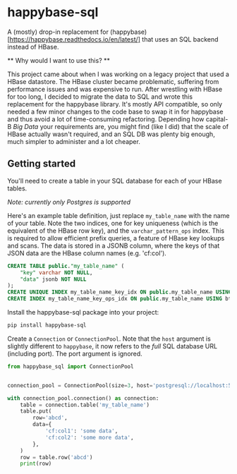 # happybase-sql #

A (mostly) drop-in replacement for (happybase)[https://happybase.readthedocs.io/en/latest/] that uses an SQL backend instead of HBase.

** Why would I want to use this? **

This project came about when I was working on a legacy project that used a HBase datastore. The HBase cluster became problematic, suffering from performance issues and was expensive to run. After wrestling with HBase for too long, I decided to migrate the data to SQL and wrote this replacement for the happybase library. It's mostly API compatible, so only needed a few minor changes to the code base to swap it in for happybase and thus avoid a lot of time-consuming refactoring. Depending how capital-B *Big Data* your requirements are, you might find (like I did) that the scale of HBase actually wasn't required, and an SQL DB was plenty big enough, much simpler to administer and a lot cheaper.

## Getting started ##

You'll need to create a table in your SQL database for each of your HBase tables.

*Note: currently only Postgres is supported*

Here's an example table definition, just replace `my_table_name` with the name of your table. Note the two indices, one for key uniqueness (which is the equivalent of the HBase row key), and the `varchar_pattern_ops` index. This is required to allow efficient prefix queries, a feature of HBase key lookups and scans. The data is stored in a JSONB column, where the keys of that JSON data are the HBase column names (e.g. 'cf:col').

```sql
CREATE TABLE public."my_table_name" (
	"key" varchar NOT NULL,
	"data" jsonb NOT NULL
);
CREATE UNIQUE INDEX my_table_name_key_idx ON public.my_table_name USING btree (key);
CREATE INDEX my_table_name_key_ops_idx ON public.my_table_name USING btree (key varchar_pattern_ops);
```

Install the happybase-sql package into your project:

```bash
pip install happybase-sql
```

Create a `Connection` or `ConnectionPool`. Note that the `host` argument is slightly different to `happybase`, it now refers to the *full* SQL database URL (including port). The port argument is ignored.

```python
from happybase_sql import ConnectionPool


connection_pool = ConnectionPool(size=3, host='postgresql://localhost:5432/hbase')

with connection_pool.connection() as connection:
    table = connection.table('my_table_name')
    table.put(
        row='abcd',
        data={
            'cf:col1': 'some data',
            'cf:col2': 'some more data',
        },
    )
    row = table.row('abcd')
    print(row)
```
